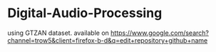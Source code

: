 # Digital-Audio-Processing
using GTZAN dataset. available on https://www.google.com/search?channel=trow5&client=firefox-b-d&q=edit+repository+github+name
